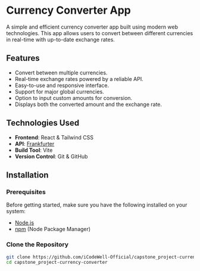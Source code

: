 # Currency Converter App

A simple and efficient currency converter app built using modern web technologies. This app allows users to convert between different currencies in real-time with up-to-date exchange rates.

## Features

- Convert between multiple currencies.
- Real-time exchange rates powered by a reliable API.
- Easy-to-use and responsive interface.
- Support for major global currencies.
- Option to input custom amounts for conversion.
- Displays both the converted amount and the exchange rate.

## Technologies Used

- **Frontend**: React & Tailwind CSS
- **API**: [Frankfurter](https://frankfurter.app/)
- **Build Tool**: Vite
- **Version Control**: Git & GitHub

## Installation

### Prerequisites

Before getting started, make sure you have the following installed on your system:

- [Node.js](https://nodejs.org/)
- [npm](https://www.npmjs.com/) (Node Package Manager)

### Clone the Repository

```bash
git clone https://github.com/iCodeWell-Official/capstone_project-currency-converter.git
cd capstone_project-currency-converter